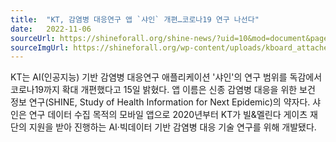 ```yaml
---
title:  "KT, 감염병 대응연구 앱 `샤인` 개편…코로나19 연구 나선다"
date:   2022-11-06
sourceUrl: https://shineforall.org/shine-news/?uid=10&mod=document&pageid=1
sourceImgUrl: https://shineforall.org/wp-content/uploads/kboard_attached/1/202204/6253847cf19ce2830572.jpg
---
```

KT는 AI(인공지능) 기반 감염병 대응연구 애플리케이션 '샤인'의 연구 범위를 독감에서 코로나19까지 확대 개편했다고 15일 밝혔다.
앱 이름은 신종 감염병 대응을 위한 보건 정보 연구(SHINE, Study of Health Information for Next Epidemic)의 약자다.
샤인은 연구 데이터 수집 목적의 모바일 앱으로 2020년부터 KT가 빌&멜린다 게이츠 재단의 지원을 받아 진행하는 AI·빅데이터 기반 감염병 대응 기술 연구를 위해 개발됐다.
